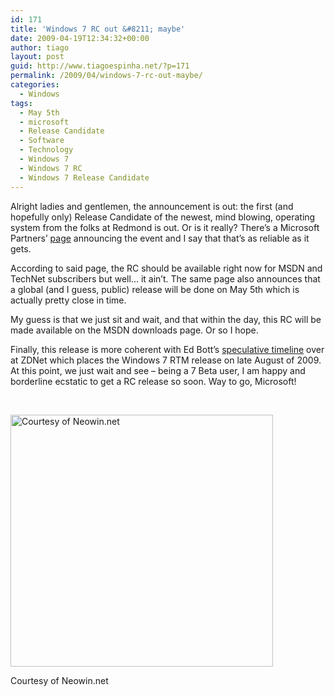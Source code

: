```yaml
---
id: 171
title: 'Windows 7 RC out &#8211; maybe'
date: 2009-04-19T12:34:32+00:00
author: tiago
layout: post
guid: http://www.tiagoespinha.net/?p=171
permalink: /2009/04/windows-7-rc-out-maybe/
categories:
  - Windows
tags:
  - May 5th
  - microsoft
  - Release Candidate
  - Software
  - Technology
  - Windows 7
  - Windows 7 RC
  - Windows 7 Release Candidate
---
```

Alright ladies and gentlemen, the announcement is out: the first (and hopefully only) Release Candidate of the newest, mind blowing, operating system from the folks at Redmond is out. Or is it really? There&#8217;s a Microsoft Partners&#8217; <a href="https://partner.microsoft.com/US/40084742" target="_blank">page</a> announcing the event and I say that that&#8217;s as reliable as it gets.

According to said page, the RC should be available right now for MSDN and TechNet subscribers but well&#8230; it ain&#8217;t. The same page also announces that a global (and I guess, public) release will be done on May 5th which is actually pretty close in time.

My guess is that we just sit and wait, and that within the day, this RC will be made available on the MSDN downloads page. Or so I hope.

Finally, this release is more coherent with Ed Bott&#8217;s <a href="http://blogs.zdnet.com/Bott/?p=751" target="_blank">speculative timeline</a> over at ZDNet which places the Windows 7 RTM release on late August of 2009. At this point, we just wait and see &#8211; being a 7 Beta user, I am happy and borderline ecstatic to get a RC release so soon. Way to go, Microsoft!

 

<div id="attachment_172" style="width: 430px" class="wp-caption alignnone">
  <a href="https://www.tiagoespinha.net/wp-content/uploads/2009/04/partner.png" rel="lightbox[171]" title="Microsoft Partners"><img class="size-full wp-image-172" title="Microsoft Partners" src="https://www.tiagoespinha.net/wp-content/uploads/2009/04/partner.png" alt="Courtesy of Neowin.net" width="420" height="403" srcset="https://www.tiagoespinha.net/wp-content/uploads/2009/04/partner.png 700w, https://www.tiagoespinha.net/wp-content/uploads/2009/04/partner-300x288.png 300w" sizes="(max-width: 420px) 100vw, 420px" /></a>
  
  <p class="wp-caption-text">
    Courtesy of Neowin.net
  </p>
</div>